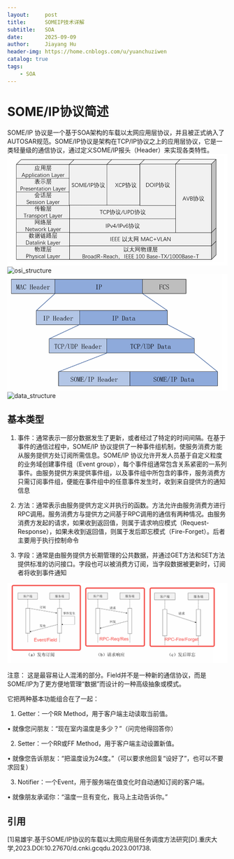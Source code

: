 ```yaml
---
layout:     post
title:      SOMEIP技术详解
subtitle:   SOA
date:       2025-09-09
author:     Jiayang Hu
header-img: https://home.cnblogs.com/u/yuanchuziwen
catalog: true
tags:
    - SOA
---
```


# SOME/IP协议简述

SOME/IP 协议是一个基于SOA架构的车载以太网应用层协议，并且被正式纳入了AUTOSAR规范。SOME/IP协议是架构在TCP/IP协议之上的应用层协议，它是一类轻量级的通信协议，通过定义SOME/IP报头（Header）来实现各类特性。
![osi_structure](/img/osi_structure.png)
<img width="974" height="492" alt="osi_structure" src="https://github.com/user-attachments/assets/ff37a0ce-d809-4f60-a9ba-d0bb6b800a1f" />
![data_structure](/img/data_structure.png)
<img width="813" height="429" alt="data_structure" src="https://github.com/user-attachments/assets/2caecec5-013f-47a8-ae2b-ebd405c2d7a6" />


## 基本类型

1. 事件：通常表示一部分数据发生了更新，或者经过了特定的时间间隔。在基于事件的通信过程中，SOME/IP 协议提供了一种事件组机制，使服务消费方能从服务提供方处订阅所需信息。SOME/IP 协议允许开发人员基于自定义粒度的业务域创建事件组（Event group），每个事件组通常包含关系紧密的一系列事件。由服务提供方来提供事件组，以及事件组中所包含的事件，服务消费方只需订阅事件组，便能在事件组中的任意事件发生时，收到来自提供方的通知信息
   
2. 方法：通常表示由服务提供方定义并执行的函数。方法允许由服务消费方进行 RPC调用。服务消费方与提供方之间基于RPC调用的通信有两种情况。由服务消费方发起的请求，如果收到返回值，则属于请求响应模式（Request-Response），如果未收到返回值，则属于发后即忘模式（Fire-Forget）。后者主要用于执行控制命令
   
3. 字段：通常是由服务提供方长期管理的公共数据，并通过GET方法和SET方法提供标准的访问接口。字段也可以被消费方订阅，当字段数据被更新时，订阅者将收到事件通知

![三种模式](/img/three_mode.png)


注意：
这是最容易让人混淆的部分。​​Field并不是一种新的通信协议，而是SOME/IP为了更方便地管理“数据”而设计的一种高级抽象或模式。​​

它把两种基本功能组合在了一起：

1. ​​Getter​​：一个​​RR Method​​，用于客户端主动读取当前值。

• 就像您问朋友：“现在室内温度是多少？”（问完他得回答你）

2. ​​Setter​​：一个​​RR或FF Method​​，用于客户端主动设置新值。

• 就像您告诉朋友：“把温度设为24度。”（可以要求他回复“设好了”，也可以不要求回复）

3. ​​Notifier​​：一个​​Event​​，用于服务端在值变化时自动通知订阅的客户端。

• 就像朋友承诺你：“温度一旦有变化，我马上主动告诉你。”


## 引用
[1]易雄宇.基于SOME/IP协议的车载以太网应用层任务调度方法研究[D].重庆大学,2023.DOI:10.27670/d.cnki.gcqdu.2023.001738.

